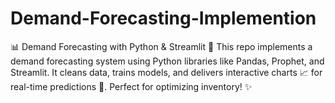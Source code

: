 # Demand-Forecasting-Implemention
 📊 Demand Forecasting with Python &amp; Streamlit 🚀 This repo implements a demand forecasting system using Python libraries like Pandas, Prophet, and Streamlit. It cleans data, trains models, and delivers interactive charts 📈 for real-time predictions 🎯. Perfect for optimizing inventory! ✨

